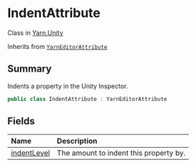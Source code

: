 # IndentAttribute

Class in [Yarn.Unity](/docs/api/csharp/yarn.unity.md)

Inherits from [`YarnEditorAttribute`](/docs/api/csharp/yarn.unity.yarneditorattribute.md)

## Summary


Indents a property in the Unity Inspector.


```csharp
public class IndentAttribute : YarnEditorAttribute
```

## Fields

|Name|Description|
|:---|:---|
|[indentLevel](/docs/api/csharp/yarn.unity.indentattribute.indentlevel.md)|The amount to indent this property by.|


